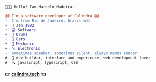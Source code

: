 
<!-- <img align="right" height="150" src="https://media.giphy.com/media/vvcvtGPa4hSiN4TgeY/giphy.gif"/>
<img align="left" height="200" src="https://media.giphy.com/media/ao9DUiTKH60XS/giphy.gif"/>
-->

```diff
👨🏻‍💻 Hello! Iam Marcelo Madeira.

@@ I'm a software developer at Calindra @@
!  I'm from Rio de Janeiro, Brazil 🇧🇷.
+  📆 Jan 1982
+  💻 Software
+  🥁 Drums
+  🚙 Cars
+  🔧 Mechanic
+  🪛 Electronic
-  sometimes speaker, sometimes silent, always memes sender
#  📖 dev builder, interface and experience, web development lover
#  🔍 javascript, typescript, CSS
```

#### 👉 [calindra.tech](https://calindra.tech/) 👈
